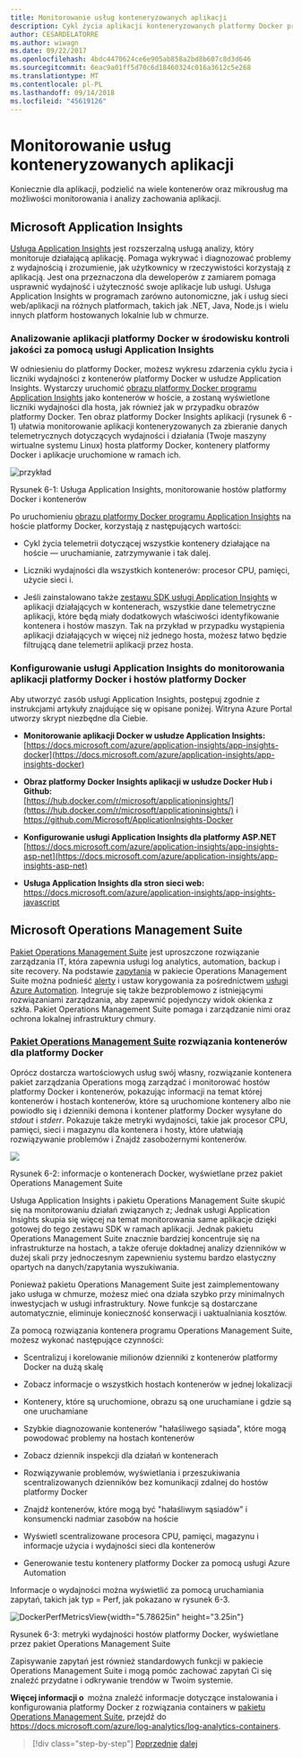 ```yaml
---
title: Monitorowanie usług konteneryzowanych aplikacji
description: Cykl życia aplikacji konteneryzowanych platformy Docker przy użyciu platformy firmy Microsoft i narzędzi
author: CESARDELATORRE
ms.author: wiwagn
ms.date: 09/22/2017
ms.openlocfilehash: 4bdc4470624ce6e905ab858a2bd8b607c8d3d646
ms.sourcegitcommit: 6eac9a01ff5d70c6d18460324c016a3612c5e268
ms.translationtype: MT
ms.contentlocale: pl-PL
ms.lasthandoff: 09/14/2018
ms.locfileid: "45619126"
---
```

# <a name="monitor-containerized-application-services"></a>Monitorowanie usług konteneryzowanych aplikacji

Koniecznie dla aplikacji, podzielić na wiele kontenerów oraz mikrousług ma możliwości monitorowania i analizy zachowania aplikacji.

## <a name="microsoft-application-insights"></a>Microsoft Application Insights

[Usługa Application Insights](https://docs.microsoft.com/azure/application-insights/app-insights-overview) jest rozszerzalną usługą analizy, który monitoruje działającą aplikację. Pomaga wykrywać i diagnozować problemy z wydajnością i zrozumienie, jak użytkownicy w rzeczywistości korzystają z aplikacją. Jest ona przeznaczona dla deweloperów z zamiarem pomaga usprawnić wydajność i użyteczność swoje aplikacje lub usługi. Usługa Application Insights w programach zarówno autonomiczne, jak i usług sieci web/aplikacji na różnych platformach, takich jak .NET, Java, Node.js i wielu innych platform hostowanych lokalnie lub w chmurze.

### <a name="analyzing-docker-apps-in-qa-environments-using-application-insights"></a>Analizowanie aplikacji platformy Docker w środowisku kontroli jakości za pomocą usługi Application Insights

W odniesieniu do platformy Docker, możesz wykresu zdarzenia cyklu życia i liczniki wydajności z kontenerów platformy Docker w usłudze Application Insights. Wystarczy uruchomić [obrazu platformy Docker programu Application Insights](https://hub.docker.com/r/microsoft/applicationinsights/) jako kontenerów w hoście, a zostaną wyświetlone liczniki wydajności dla hosta, jak również jak w przypadku obrazów platformy Docker. Ten obraz platformy Docker Insights aplikacji (rysunek 6 - 1) ułatwia monitorowanie aplikacji konteneryzowanych za zbieranie danych telemetrycznych dotyczących wydajności i działania (Twoje maszyny wirtualne systemu Linux) hosta platformy Docker, kontenery platformy Docker i aplikacje uruchomione w ramach ich.

![przykład](./media/image1.png)

Rysunek 6-1: Usługa Application Insights, monitorowanie hostów platformy Docker i kontenerów

Po uruchomieniu [obrazu platformy Docker programu Application Insights](https://hub.docker.com/r/microsoft/applicationinsights/) na hoście platformy Docker, korzystają z następujących wartości:

-   Cykl życia telemetrii dotyczącej wszystkie kontenery działające na hoście — uruchamianie, zatrzymywanie i tak dalej.

-   Liczniki wydajności dla wszystkich kontenerów: procesor CPU, pamięci, użycie sieci i.

-   Jeśli zainstalowano także [zestawu SDK usługi Application Insights](https://docs.microsoft.com/azure/application-insights/app-insights-asp-net) w aplikacji działających w kontenerach, wszystkie dane telemetryczne aplikacji, które będą miały dodatkowych właściwości identyfikowanie kontenera i hostów maszyn. Tak na przykład w przypadku wystąpienia aplikacji działających w więcej niż jednego hosta, możesz łatwo będzie filtrującą dane telemetrii aplikacji przez hosta.

### <a name="setting-up-application-insights-to-monitor-docker-applications-and-docker-hosts"></a>Konfigurowanie usługi Application Insights do monitorowania aplikacji platformy Docker i hostów platformy Docker

Aby utworzyć zasób usługi Application Insights, postępuj zgodnie z instrukcjami artykuły znajdujące się w opisane poniżej. Witryna Azure Portal utworzy skrypt niezbędne dla Ciebie.

-   **Monitorowanie aplikacji Docker w usłudze Application Insights:**  [https://docs.microsoft.com/azure/application-insights/app-insights-docker](https://docs.microsoft.com/azure/application-insights/app-insights-docker)

-   **Obraz platformy Docker Insights aplikacji w usłudze Docker Hub i Github:**  
[https://hub.docker.com/r/microsoft/applicationinsights/](https://hub.docker.com/r/microsoft/applicationinsights/) i <https://github.com/Microsoft/ApplicationInsights-Docker>

-   **Konfigurowanie usługi Application Insights dla platformy ASP.NET**  
[https://docs.microsoft.com/azure/application-insights/app-insights-asp-net](https://docs.microsoft.com/azure/application-insights/app-insights-asp-net)

-   **Usługa Application Insights dla stron sieci web:**  
<https://docs.microsoft.com/azure/application-insights/app-insights-javascript>

## <a name="microsoft-operations-management-suite"></a>Microsoft Operations Management Suite

[Pakiet Operations Management Suite](https://microsoft.com/oms) jest uproszczone rozwiązanie zarządzania IT, która zapewnia usługi log analytics, automation, backup i site recovery. Na podstawie [zapytania](https://blogs.technet.microsoft.com/msoms/2016/01/21/easy-microsoft-operations-management-suite-search-queries/) w pakiecie Operations Management Suite można podnieść [alerty](https://docs.microsoft.com/azure/operations-management-suite/operations-management-suite-monitoring-alerts) i ustaw korygowania za pośrednictwem [usługi Azure Automation](https://docs.microsoft.com/azure/automation/). Integruje się także bezproblemowo z istniejącymi rozwiązaniami zarządzania, aby zapewnić pojedynczy widok okienka z szkła. Pakiet Operations Management Suite pomaga i zarządzanie nimi oraz ochrona lokalnej infrastruktury chmury.

### <a name="operations-management-suitehttpsmicrosoftcomoms-container-solution-for-docker"></a>[Pakiet Operations Management Suite](https://microsoft.com/oms) rozwiązania kontenerów dla platformy Docker

Oprócz dostarcza wartościowych usług swój własny, rozwiązanie kontenera pakiet zarządzania Operations mogą zarządzać i monitorować hostów platformy Docker i kontenerów, pokazując informacji na temat której kontenerów i hostach kontenerów, które są uruchomione kontenery albo nie powiodło się i dzienniki demona i kontener platformy Docker wysyłane do *stdout* i *stderr*. Pokazuje także metryki wydajności, takie jak procesor CPU, pamięci, sieci i magazynu dla kontenera i hosty, które ułatwiają rozwiązywanie problemów i Znajdź zasobożernymi kontenerów.

![](./media/image2.png)

Rysunek 6-2: informacje o kontenerach Docker, wyświetlane przez pakiet Operations Management Suite

Usługa Application Insights i pakietu Operations Management Suite skupić się na monitorowaniu działań związanych z; Jednak usługi Application Insights skupia się więcej na temat monitorowania same aplikacje dzięki gotowej do tego zestawu SDK w ramach aplikacji. Jednak pakietu Operations Management Suite znacznie bardziej koncentruje się na infrastrukturze na hostach, a także oferuje dokładnej analizy dzienników w dużej skali przy jednoczesnym zapewnieniu systemu bardzo elastyczny opartych na danych/zapytania wyszukiwania.

Ponieważ pakietu Operations Management Suite jest zaimplementowany jako usługa w chmurze, możesz mieć ona działa szybko przy minimalnych inwestycjach w usługi infrastruktury. Nowe funkcje są dostarczane automatycznie, eliminuje konieczność konserwacji i uaktualniania kosztów.

Za pomocą rozwiązania kontenera programu Operations Management Suite, możesz wykonać następujące czynności:

-   Scentralizuj i korelowanie milionów dzienniki z kontenerów platformy Docker na dużą skalę

-   Zobacz informacje o wszystkich hostach kontenerów w jednej lokalizacji

-   Kontenery, które są uruchomione, obrazu są one uruchamiane i gdzie są one uruchamiane

-   Szybkie diagnozowanie kontenerów "hałaśliwego sąsiada", które mogą powodować problemy na hostach kontenerów

-   Zobacz dziennik inspekcji dla działań w kontenerach

-   Rozwiązywanie problemów, wyświetlania i przeszukiwania scentralizowanych dzienników bez komunikacji zdalnej do hostów platformy Docker

-   Znajdź kontenerów, które mogą być "hałaśliwym sąsiadów" i konsumencki nadmiar zasobów na hoście

-   Wyświetl scentralizowane procesora CPU, pamięci, magazynu i informacje użycia i wydajności sieci dla kontenerów

-   Generowanie testu kontenery platformy Docker za pomocą usługi Azure Automation

Informacje o wydajności można wyświetlić za pomocą uruchamiania zapytań, takich jak typ = Perf, jak pokazano w rysunek 6-3.

![DockerPerfMetricsView](./media/image3.png){width="5.78625in" height="3.25in"}

Rysunek 6-3: metryki wydajności hostów platformy Docker, wyświetlane przez pakiet Operations Management Suite

Zapisywanie zapytań jest również standardowych funkcji w pakiecie Operations Management Suite i mogą pomóc zachować zapytań Ci się znaleźć przydatne i odkrywanie trendów w Twoim systemie.

**Więcej informacji o** można znaleźć informacje dotyczące instalowania i konfigurowania platformy Docker z rozwiązania containers w [pakietu Operations Management Suite](https://microsoft.com/oms), przejdź do <https://docs.microsoft.com/azure/log-analytics/log-analytics-containers>.

>[!div class="step-by-step"]
[Poprzednie](manage-production-docker-environments.md)
[dalej](../key-takeaways/index.md)

